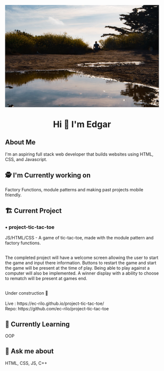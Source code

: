 <img src="images/Background.jpg" alt="Edgar sitting outside during golden hour" align="center">
<h1 align="center">Hi 👋 I'm Edgar</h1>

## About Me
I'm an aspiring full stack web developer that builds websites using HTML, CSS, and Javascript.
<br>
## 🕵️ I'm Currently working on
Factory Functions, module patterns and making past projects mobile friendly.

## 🏗️  Current Project

### • project-tic-tac-toe
JS/HTML/CSS - A game of tic-tac-toe, made with the module pattern and factory functions.
<br><br>
<p>
  The completed project will have a welcome screen allowing the user to start the game and input there information.
  Buttons to restart the game and start the game will be present at the time of play. Being able to play against a computer
  will also be implemented. A winner display with a ability to choose to rematch will be present at games end.
</p>

<br>
Under construction 🚧
<br><br>
Live : https://ec-rilo.github.io/project-tic-tac-toe/
<br>
Repo: https://github.com/ec-rilo/project-tic-tac-toe

## 🌱 Currently Learning
OOP

## 💬 Ask me about
HTML, CSS, JS, C++
